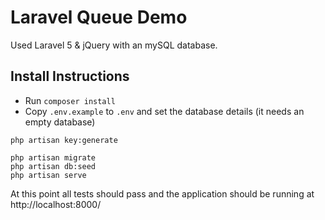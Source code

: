 # Laravel Queue Demo

Used Laravel 5 & jQuery with an mySQL database.

## Install Instructions

- Run `composer install`
- Copy `.env.example` to `.env` and set the database details (it needs an empty database)

```
php artisan key:generate

php artisan migrate
php artisan db:seed
php artisan serve
```

At this point all tests should pass and the application should be running at http://localhost:8000/
